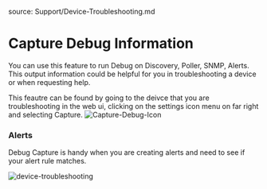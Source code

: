 source: Support/Device-Troubleshooting.md
# Capture Debug Information

You can use this feature to run Debug on Discovery, Poller, SNMP, Alerts.
This output information could be helpful for you in troubleshooting a device or when requesting help.

This feautre can be found by going to the deivce that you are troubleshooting in the web ui, clicking on the settings icon menu on far right and selecting 
Capture.
![Capture-Debug-Icon](/img/capture-debug-icon.png)

### Alerts
Debug Capture is handy when you are creating alerts and need to see if your alert rule matches.

![device-troubleshooting](/img/device-troubleshooting.png)
